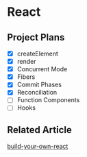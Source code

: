 # React

## Project Plans

- [x] createElement
- [x] render
- [x] Concurrent Mode
- [x] Fibers
- [x] Commit Phases
- [x] Reconciliation
- [ ] Function Components
- [ ] Hooks

## Related Article

[build-your-own-react](https://pomb.us/build-your-own-react/)
